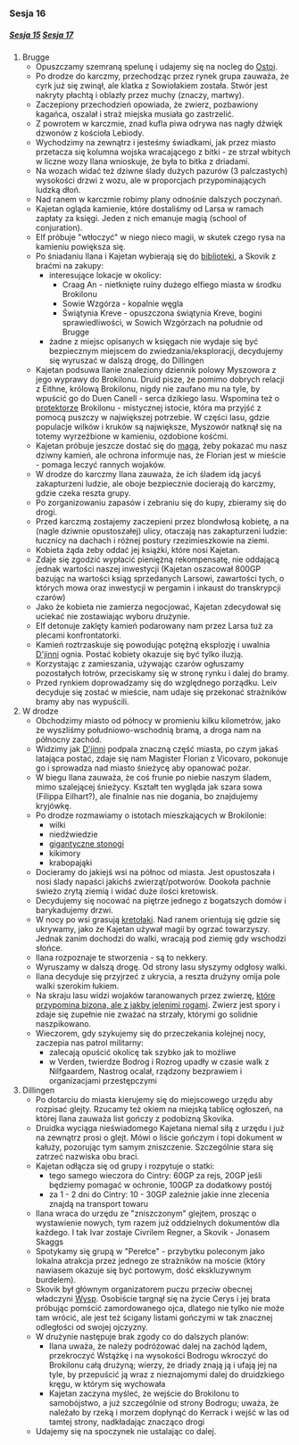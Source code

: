### Sesja 16
##### [Sesja 15](#sesja-015) [Sesja 17](#sesja-017)
1. Brugge
    - Opuszczamy szemraną spelunę i udajemy się na nocleg do [Ostoi](Ostoja).
    - Po drodze do karczmy, przechodząc przez rynek grupa zauważa, że cyrk już się zwinął, ale klatka z Sowiołakiem została. Stwór jest nakryty płachtą i oblazły przez muchy (znaczy, martwy). 
    - Zaczepiony przechodzień opowiada, że zwierz, pozbawiony kagańca, oszalał i straż miejska musiała go zastrzelić.
    - Z powrotem w karczmie, znad kufla piwa odrywa nas nagły dźwięk dzwonów z kościoła Lebiody. 
    - Wychodzimy na zewnątrz i jesteśmy świadkami, jak przez miasto przetacza się kolumna wojska wracającego z bitki - ze strzał wbitych w liczne wozy Ilana wnioskuje, że była to bitka z driadami. 
    - Na wozach widać też dziwne ślady dużych pazurów (3 palczastych) wysokości drzwi z wozu, ale w proporcjach przypominających ludzką dłoń. 
    - Nad ranem w karczmie robimy plany odnośnie dalszych poczynań. 
    - Kajetan ogląda kamienie, które dostaliśmy od Larsa w ramach zapłaty za księgi. Jeden z nich emanuje magią (school of conjuration). 
    - Elf próbuje "wtłoczyć" w niego nieco magii, w skutek czego rysa na kamieniu powiększa się.
    - Po śniadaniu Ilana i Kajetan wybierają się do [biblioteki](Biblioteka), a Skovik z braćmi na zakupy:
        - interesujące lokacje w okolicy:
            - Craag An - nietknięte ruiny dużego elfiego miasta w środku Brokilonu
            - Sowie Wzgórza - kopalnie węgla
            - Świątynia Kreve - opuszczona świątynia Kreve, bogini sprawiedliwości, w Sowich Wzgórzach na południe od Brugge
        - żadne z miejsc opisanych w księgach nie wydaje się być bezpiecznym miejscem do zwiedzania/eksploracji, decydujemy się wyruszać w dalszą drogę, do Dillingen
    - Kajetan podsuwa Ilanie znaleziony dziennik polowy Myszowora z jego wyprawy do Brokilonu. Druid pisze, że pomimo dobrych relacji z Eithne, królową Brokilonu, nigdy nie zaufano mu na tyle, by wpuścić go do Duen Canell - serca dzikiego lasu. Wspomina też o [protektorze](Bizoktor) Brokilonu - mistycznej istocie, która ma przyjść z pomocą puszczy w największej potrzebie. W części lasu, gdzie populacje wilków i kruków są największe, Myszowór natknął się na totemy wyrzeźbione w kamieniu, ozdobione kośćmi.
    - Kajetan próbuje jeszcze dostać się do [maga](Florian), żeby pokazać mu nasz dziwny kamień, ale ochrona informuje nas, że Florian jest w mieście - pomaga leczyć rannych wojaków.
    - W drodze do karczmy Ilana zauważa, że ich śladem idą jacyś zakapturzeni ludzie, ale oboje bezpiecznie docierają do karczmy, gdzie czeka reszta grupy.
    - Po zorganizowaniu zapasów i zebraniu się do kupy, zbieramy się do drogi. 
    - Przed karczmą zostajemy zaczepieni przez blondwłosą kobietę, a na (nagle dziwnie opustoszałej) ulicy, otaczają nas zakapturzeni ludzie: łucznicy na dachach i różnej postury rzezimieszkowie na ziemi.
    - Kobieta żąda żeby oddać jej książki, które nosi Kajetan. 
    - Zdaje się zgodzić wypłacić pieniężną rekompensatę, nie oddającą jednak wartości naszej inwestycji (Kajetan oszacował 800GP bazując na wartości ksiąg sprzedanych Larsowi, zawartości tych, o których mowa oraz inwestycji w pergamin i inkaust do transkrypcji czarów)
    - Jako że kobieta nie zamierza negocjować, Kajetan zdecydował się uciekać nie zostawiając wyboru drużynie. 
    - Elf detonuje zaklęty kamień podarowany nam przez Larsa tuż za plecami konfrontatorki.
    - Kamień roztrzaskuje się powodując potężną eksplozję i uwalnia [D'jinni](Djinni) ognia. Postać kobiety okazuje się być tylko iluzją.
    - Korzystając z zamieszania, używając czarów ogłuszamy pozostałych łotrów, przeciskamy się w stronę rynku i dalej do bramy.
    - Przed rynkiem doprowadzamy się do względnego porządku. Leiv decyduje się zostać w mieście, nam udaje się przekonać strażników bramy aby nas wypuścili.
2. W drodze
    - Obchodzimy miasto od północy w promieniu kilku kilometrów, jako że wyszliśmy południowo-wschodnią bramą, a droga nam na północny zachód.
    - Widzimy jak [D'jinni](Djinni) podpala znaczną część miasta, po czym jakaś latająca postać, zdaje się nam Magister Florian z Vicovaro, pokonuje go i sprowadza nad miasto śnieżycę aby opanować pożar.
    - W biegu Ilana zauważa, że coś frunie po niebie naszym śladem, mimo szalejącej śnieżycy. Kształt ten wygląda jak szara sowa (Filippa Eilhart?), ale finalnie nas nie dogania, bo znajdujemy kryjówkę.
    - Po drodze rozmawiamy o istotach mieszkających w Brokilonie:
        - wilki
        - niedźwiedzie
        - [gigantyczne stonogi](Skolopendr)
        - kikimory
        - krabopająki
    - Docieramy do jakiejś wsi na północ od miasta. Jest opustoszała i nosi ślady napaści jakichś zwierząt/potworów. Dookoła pachnie świeżo zrytą ziemią i widać duże ilości kretowisk.
    - Decydujemy się nocować na piętrze jednego z bogatszych domów i barykadujemy drzwi.
    - W nocy po wsi grasują [kretołaki](Nekker). Nad ranem orientują się gdzie się ukrywamy, jako że Kajetan używał magii by ogrzać towarzyszy. Jednak zanim dochodzi do walki, wracają pod ziemię gdy wschodzi słońce. 
    - Ilana rozpoznaje te stworzenia - są to nekkery.
    - Wyruszamy w dalszą drogę. Od strony lasu słyszymy odgłosy walki. 
    - Ilana decyduje się przyjrzeć z ukrycia, a reszta drużyny omija pole walki szerokim łukiem. 
    - Na skraju lasu widzi wojaków taranowanych przez zwierzę, [które przypomina bizona, ale z jakby jelenimi rogami](Bizoktor). Zwierz jest spory i zdaje się zupełnie nie zważać na strzały, którymi go solidnie naszpikowano.
    - Wieczorem, gdy szykujemy się do przeczekania kolejnej nocy, zaczepia nas patrol militarny:
        - zalecają opuścić okolicę tak szybko jak to możliwe
        - w Verden, twierdze Bodrog i Rozrog upadły w czasie walk z Nilfgaardem, Nastrog ocalał, rządzony bezprawiem i organizacjami przestępczymi
3. Dillingen
    - Po dotarciu do miasta kierujemy się do miejscowego urzędu aby rozpisać glejty. Rzucamy też okiem na miejską tablicę ogłoszeń, na której Ilana zauważa list gończy z podobizną Skovika. 
    - Druidka wyciąga nieświadomego Kajetana niemal siłą z urzędu i już na zewnątrz prosi o glejt. Mówi o liście gończym i topi dokument w kałuży, pozorując tym samym zniszczenie. Szczególnie stara się zatrzeć nazwiska obu braci.
    - Kajetan odłącza się od grupy i rozpytuje o statki:
        - tego samego wieczora do Cintry: 60GP za rejs, 20GP jeśli będziemy pomagać w ochronie, 100GP za dodatkowy postój
        - za 1 - 2 dni do Cintry: 10 - 30GP zależnie jakie inne zlecenia znajdą na transport towaru
    - Ilana wraca do urzędu ze "zniszczonym" glejtem, prosząc o wystawienie nowych, tym razem już oddzielnych dokumentów dla każdego. I tak Ivar zostaje Civrilem Regner, a Skovik - Jonasem Skaggs
    - Spotykamy się grupą w "Perełce" - przybytku poleconym jako lokalna atrakcja przez jednego ze strażników na moście (który nawiasem okazuje się być portowym, dość ekskluzywnym burdelem).
    - Skovik był głównym organizatorem puczu przeciw obecnej władczyni [Wysp](Skellige). Osobiście targnął się na życie Cerys i jej brata próbując pomścić zamordowanego ojca, dlatego nie tylko nie może tam wrócić, ale jest też ścigany listami gończymi w tak znacznej odległości od swojej ojczyzny.
    - W drużynie następuje brak zgody co do dalszych planów:
        - Ilana uważa, że należy podróżować dalej na zachód lądem, przekroczyć Wstążkę i na wysokości Bodrogu wkroczyć do Brokilonu całą drużyną; wierzy, że driady znają ją i ufają jej na tyle, by przepuścić ją wraz z nieznajomymi dalej do druidzkiego kręgu, w którym się wychowała
        - Kajetan zaczyna myśleć, że wejście do Brokilonu to samobójstwo, a już szczególnie od strony Bodrogu; uważa, że należało by rzeką i morzem dopłynąć do Kerrack i wejść w las od tamtej strony, nadkładając znacząco drogi
    - Udajemy się na spoczynek nie ustalając co dalej.